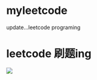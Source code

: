 # myleetcode
update...leetcode programing


# leetcode 刷题ing





![](https://github.com/shenhongcai/ImageStore/blob/master/5.png)
